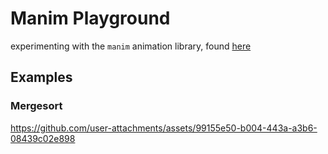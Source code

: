 # Manim Playground

experimenting with the `manim` animation library, found [here](https://www.manim.community/)

## Examples

### Mergesort

https://github.com/user-attachments/assets/99155e50-b004-443a-a3b6-08439c02e898

